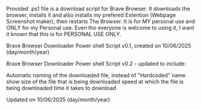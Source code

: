 Provided .ps1 file is a download script for Brave Browser. It downloads the browser, installs it and also installs my prefered Extention (Webpage Screenshot maker), then restarts The Browser.
It is for MY personal use and ONLY for my Personal use.
Even tho everyone is welcome to using it, I want it known that this is for PERSONAL USE ONLY.


Brave Browser Downloader Power shell Script v0.1, created on 10/06/2025 (day/month/year)

Brave Browser Downloader Power shell Script v0.2 - updated to include:

Automatic naming of the downloaded file, instead of "Hardcoded" name
show size of the file that is being downloaded
speed at which the file is being downloaded
time it takes to download

Updated on 10/06/2025 (day/month/year)
